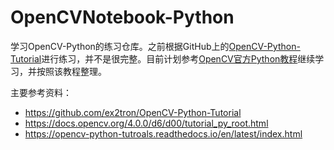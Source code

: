 # OpenCVNotebook-Python

学习OpenCV-Python的练习仓库。之前根据GitHub上的[OpenCV-Python-Tutorial](https://github.com/ex2tron/OpenCV-Python-Tutorial)进行练习，并不是很完整。目前计划参考[OpenCV官方Python教程](https://opencv-python-tutroals.readthedocs.io/en/latest/index.html)继续学习，并按照该教程整理。


主要参考资料：
- https://github.com/ex2tron/OpenCV-Python-Tutorial
- https://docs.opencv.org/4.0.0/d6/d00/tutorial_py_root.html
- https://opencv-python-tutroals.readthedocs.io/en/latest/index.html
